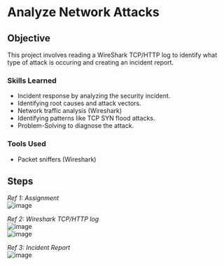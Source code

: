 # Analyze Network Attacks

## Objective

This project involves reading a WireShark TCP/HTTP log to identify what type of attack is occuring and creating an incident report.

### Skills Learned

- Incident response by analyzing the security incident.
- Identifying root causes and attack vectors.
- Network traffic analysis (Wireshark)
- Identifying patterns like TCP SYN flood attacks.
- Problem-Solving to diagnose the attack.

### Tools Used

- Packet sniffers (Wireshark)

## Steps

*Ref 1: Assignment*  
![image](https://github.com/user-attachments/assets/5f3512d7-5a53-4051-a945-f6cdfed9af08)

*Ref 2: Wireshark TCP/HTTP log*  
![image](https://github.com/user-attachments/assets/9becd22b-a0c1-4879-b90e-acfd5f9b720e)  
![image](https://github.com/user-attachments/assets/105635d0-7b13-4181-9f6c-e1b6e6015d4c)  

*Ref 3: Incident Report*  
![image](https://github.com/user-attachments/assets/bc9b3d40-e715-4201-b612-6603aaba6f51)



